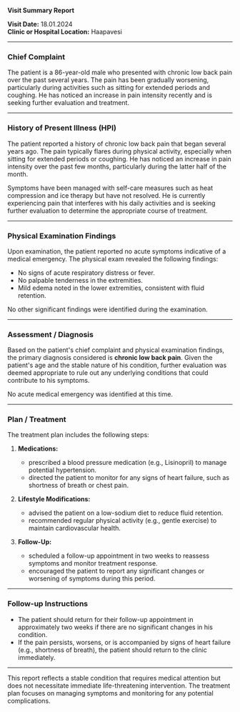 

**Visit Summary Report**

**Visit Date:** 18.01.2024  
**Clinic or Hospital Location:** Haapavesi  

---

### **Chief Complaint**
The patient is a 86-year-old male who presented with chronic low back pain over the past several years. The pain has been gradually worsening, particularly during activities such as sitting for extended periods and coughing. He has noticed an increase in pain intensity recently and is seeking further evaluation and treatment.

---

### **History of Present Illness (HPI)**
The patient reported a history of chronic low back pain that began several years ago. The pain typically flares during physical activity, especially when sitting for extended periods or coughing. He has noticed an increase in pain intensity over the past few months, particularly during the latter half of the month.

Symptoms have been managed with self-care measures such as heat compression and ice therapy but have not resolved. He is currently experiencing pain that interferes with his daily activities and is seeking further evaluation to determine the appropriate course of treatment.

---

### **Physical Examination Findings**
Upon examination, the patient reported no acute symptoms indicative of a medical emergency. The physical exam revealed the following findings:

- No signs of acute respiratory distress or fever.
- No palpable tenderness in the extremities.
- Mild edema noted in the lower extremities, consistent with fluid retention.

No other significant findings were identified during the examination.

---

### **Assessment / Diagnosis**
Based on the patient's chief complaint and physical examination findings, the primary diagnosis considered is **chronic low back pain**. Given the patient's age and the stable nature of his condition, further evaluation was deemed appropriate to rule out any underlying conditions that could contribute to his symptoms.

No acute medical emergency was identified at this time.

---

### **Plan / Treatment**
The treatment plan includes the following steps:

1. **Medications:**
   - prescribed a blood pressure medication (e.g., Lisinopril) to manage potential hypertension.
   - directed the patient to monitor for any signs of heart failure, such as shortness of breath or chest pain.

2. **Lifestyle Modifications:**
   - advised the patient on a low-sodium diet to reduce fluid retention.
   - recommended regular physical activity (e.g., gentle exercise) to maintain cardiovascular health.

3. **Follow-Up:**
   - scheduled a follow-up appointment in two weeks to reassess symptoms and monitor treatment response.
   - encouraged the patient to report any significant changes or worsening of symptoms during this period.

---

### **Follow-up Instructions**
- The patient should return for their follow-up appointment in approximately two weeks if there are no significant changes in his condition.
- If the pain persists, worsens, or is accompanied by signs of heart failure (e.g., shortness of breath), the patient should return to the clinic immediately.

---

This report reflects a stable condition that requires medical attention but does not necessitate immediate life-threatening intervention. The treatment plan focuses on managing symptoms and monitoring for any potential complications.